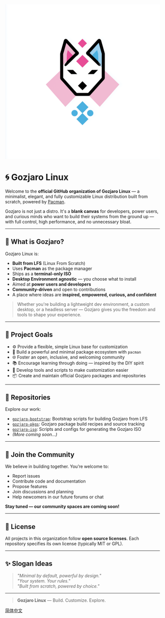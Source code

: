 ![](logo.png)
# 🌀 Gozjaro Linux

Welcome to the **official GitHub organization of Gozjaro Linux** — a minimalist, elegant, and fully customizable Linux distribution built from scratch, powered by [Pacman](https://wiki.archlinux.org/title/Pacman).

Gozjaro is not just a distro. It's a **blank canvas** for developers, power users, and curious minds who want to build their systems from the ground up — with full control, high performance, and no unnecessary bloat.

---

## 🌟 What is Gozjaro?

Gozjaro Linux is:

- **Built from LFS** (Linux From Scratch)
- Uses **Pacman** as the package manager
- Ships as a **terminal-only ISO**
- **Desktop Environment agnostic** — you choose what to install
- Aimed at **power users and developers**
- **Community-driven** and open to contributions
- A place where ideas are **inspired, empowered, curious, and confident**

> Whether you're building a lightweight dev environment, a custom desktop, or a headless server — Gozjaro gives you the freedom and tools to shape your experience.

---

## 🚀 Project Goals

- ⚙️ Provide a flexible, simple Linux base for customization
- 🧩 Build a powerful and minimal package ecosystem with `pacman`
- 🌐 Foster an open, inclusive, and welcoming community
- 📚 Encourage learning through doing — inspired by the DIY spirit
- 🔧 Develop tools and scripts to make customization easier
- 📦 Create and maintain official Gozjaro packages and repositories

---

## 📁 Repositories

Explore our work:

- [`gozjaro-bootstrap`](https://github.com/Gozjaro/gozjaro-bootstrap): Bootstrap scripts for building Gozjaro from LFS
- [`gozjaro-pkgs`](https://github.com/Gozjaro/gozjaro-pkgs): Gozjaro package build recipes and source tracking
- [`gozjaro-iso`](https://github.com/Gozjaro/gozjaro-iso): Scripts and configs for generating the Gozjaro ISO
- *(More coming soon...)*

---

## 🙌 Join the Community

We believe in building together. You’re welcome to:

- Report issues
- Contribute code and documentation
- Propose features
- Join discussions and planning
- Help newcomers in our future forums or chat

**Stay tuned — our community spaces are coming soon!**

---

## 📜 License

All projects in this organization follow **open source licenses**. Each repository specifies its own license (typically MIT or GPL).

---

## ✨ Slogan Ideas

> *"Minimal by default, powerful by design."*  
> *"Your system. Your rules."*  
> *"Built from scratch, powered by choice."*

---

> **Gozjaro Linux** — Build. Customize. Explore.

[简体中文](README.zh-cn.md)
